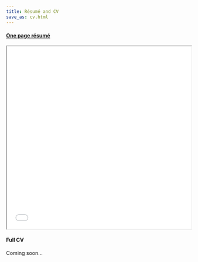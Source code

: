 ```yaml
---
title: Résumé and CV
save_as: cv.html
---
```


#### [One page résumé](/pdfs/cv_one_page.pdf)

<iframe src="/pdfs/cv_one_page.pdf#toolbar=0" width="100%" height="500px">
<p> It looks like your browser cannot display PDFs. Please use the link above to download my CV.</p>
</iframe>

#### Full CV

Coming soon...
